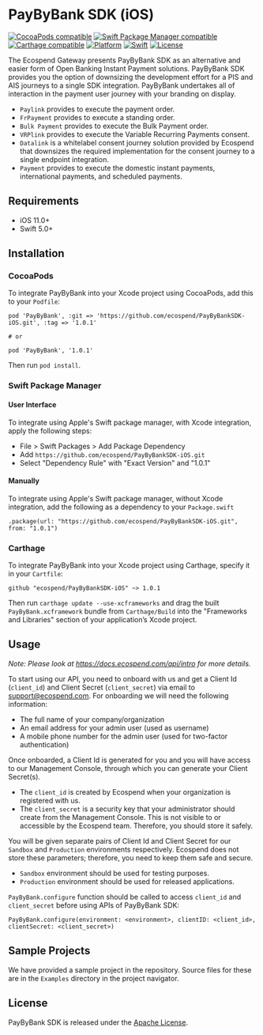 # PayByBank SDK (iOS)

[![CocoaPods compatible](https://img.shields.io/cocoapods/v/PayByBank.svg)](https://cocoapods.org/pods/PaybyBank)
[![Swift Package Manager compatible](https://img.shields.io/badge/Swift%20Package%20Manager-compatible-brightgreen.svg)](https://github.com/apple/swift-package-manager)
[![Carthage compatible](https://img.shields.io/badge/Carthage-compatible-4BC51D.svg?style=flat)](https://github.com/Carthage/Carthage)
[![Platform](https://img.shields.io/cocoapods/p/ios)](https://img.shields.io/cocoapods/p/ios)
[![Swift](https://img.shields.io/badge/Swift-5-orange?style=flat)](https://img.shields.io/badge/Swift-5-orange?style=flat)
[![License](https://img.shields.io/badge/License-Apache_2.0-blue.svg)](https://www.apache.org/licenses/LICENSE-2.0)

The Ecospend Gateway presents PayByBank SDK as an alternative and easier form of Open Banking Instant Payment solutions. PayByBank SDK provides you the option of downsizing the development effort for a PIS and AIS journeys to a single SDK integration. PayByBank undertakes all of interaction in the payment user journey with your branding on display.

- `Paylink` provides to execute the payment order.
- `FrPayment` provides to execute a standing order.
- `Bulk Payment` provides to execute the Bulk Payment order.
- `VRPlink` provides to execute the Variable Recurring Payments consent.
- `Datalink` is a whitelabel consent journey solution provided by Ecospend that downsizes the required implementation for the consent journey to a single endpoint integration.
- `Payment` provides to execute the domestic instant payments, international payments, and scheduled payments.

## Requirements

- iOS 11.0+
- Swift 5.0+

## Installation

### CocoaPods

To integrate PayByBank into your Xcode project using CocoaPods, add this to your `Podfile`:

```
pod 'PayByBank', :git => 'https://github.com/ecospend/PayByBankSDK-iOS.git', :tag => '1.0.1'

# or

pod 'PayByBank', '1.0.1'
```

Then run `pod install`.

### Swift Package Manager

#### User Interface

To integrate using Apple's Swift package manager, with Xcode integration, apply the following steps:

- File > Swift Packages > Add Package Dependency
- Add `https://github.com/ecospend/PayByBankSDK-iOS.git`
- Select "Dependency Rule" with "Exact Version" and "1.0.1"

#### Manually

To integrate using Apple's Swift package manager, without Xcode integration, add the following as a dependency to your `Package.swift`

```
.package(url: "https://github.com/ecospend/PayByBankSDK-iOS.git", from: "1.0.1")
```

### Carthage

To integrate PayByBank into your Xcode project using Carthage, specify it in your `Cartfile`:

```
github "ecospend/PayByBankSDK-iOS" ~> 1.0.1
```

Then run `carthage update --use-xcframeworks` and drag the built `PayByBank.xcframework` bundle from `Carthage/Build` into the "Frameworks and Libraries" section of your application’s Xcode project.

## Usage

*Note: Please look at <https://docs.ecospend.com/api/intro> for more details.*

To start using our API, you need to onboard with us and get a Client Id (`client_id`) and Client Secret (`client_secret`) via email to <support@ecospend.com>. For onboarding we will need the following information:

- The full name of your company/organization
- An email address for your admin user (used as username)
- A mobile phone number for the admin user (used for two-factor authentication)

Once onboarded, a Client Id is generated for you and you will have access to our Management Console, through which you can generate your Client Secret(s).

- The `client_id` is created by Ecospend when your organization is registered with us.
- The `client_secret` is a security key that your administrator should create from the Management Console. This is not visible to or accessible  by the Ecospend team. Therefore, you should store it safely.

You will be given separate pairs of Client Id and Client Secret for our `Sandbox` and `Production` environments respectively. Ecospend does not store these parameters; therefore, you need to keep them safe and secure.

- `Sandbox` environment should be used for testing purposes.
- `Production` environment should be used for released applications.

`PayByBank.configure` function should be called to access `client_id` and `client_secret` before using APIs of PayByBank SDK:
```
PayByBank.configure(environment: <environment>, clientID: <client_id>, clientSecret: <client_secret>)
```

## Sample Projects

We have provided a sample project in the repository. Source files for these are in the `Examples` directory in the project navigator.

## License

PayByBank SDK is released under the [Apache License](LICENSE).